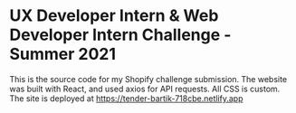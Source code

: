 # UX Developer Intern & Web Developer Intern Challenge - Summer 2021
This is the source code for my Shopify challenge submission. 
The website was built with React, and used axios for API requests.
All CSS is custom.
The site is deployed at https://tender-bartik-718cbe.netlify.app
